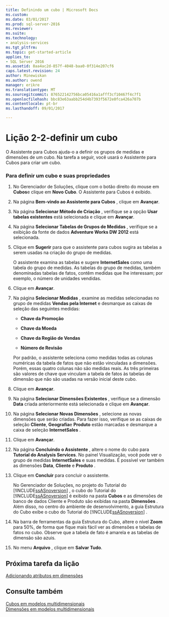 ```yaml
---
title: Definindo um cubo | Microsoft Docs
ms.custom: 
ms.date: 03/01/2017
ms.prod: sql-server-2016
ms.reviewer: 
ms.suite: 
ms.technology:
- analysis-services
ms.tgt_pltfrm: 
ms.topic: get-started-article
applies_to:
- SQL Server 2016
ms.assetid: 8aa4ac2d-857f-4048-baa0-0f314e207cf6
caps.latest.revision: 24
author: Minewiskan
ms.author: owend
manager: erikre
ms.translationtype: MT
ms.sourcegitcommit: 876522142756bca05416a1afff3cf10467f4c7f1
ms.openlocfilehash: bbc83e63aabb254d4b7393f5672e0fca426a707b
ms.contentlocale: pt-br
ms.lasthandoff: 09/01/2017

---
```

# <a name="lesson-2-2---defining-a-cube"></a>Lição 2-2-definir um cubo
O Assistente para Cubos ajuda-o a definir os grupos de medidas e dimensões de um cubo. Na tarefa a seguir, você usará o Assistente para Cubos para criar um cubo.  
  
### <a name="to-define-a-cube-and-its-properties"></a>Para definir um cubo e suas propriedades  
  
1.  No Gerenciador de Soluções, clique com o botão direito do mouse em **Cubos**e clique em **Novo Cubo**. O Assistente para Cubos é exibido.  
  
2.  Na página **Bem-vindo ao Assistente para Cubos** , clique em **Avançar**.  
  
3.  Na página **Selecionar Método de Criação** , verifique se a opção **Usar tabelas existentes** está selecionada e clique em **Avançar**.  
  
4.  Na página **Selecionar Tabelas de Grupos de Medidas** , verifique se a exibição da fonte de dados **Adventure Works DW 2012** está selecionada.  
  
5.  Clique em **Sugerir** para que o assistente para cubos sugira as tabelas a serem usadas na criação do grupo de medidas.  
  
    O assistente examina as tabelas e sugere **InternetSales** como uma tabela do grupo de medidas. As tabelas do grupo de medidas, também denominadas tabelas de fatos, contêm medidas que lhe interessam; por exemplo, o número de unidades vendidas.  
  
6.  Clique em **Avançar**.  
  
7.  Na página **Selecionar Medidas** , examine as medidas selecionadas no grupo de medidas **Vendas pela Internet** e desmarque as caixas de seleção das seguintes medidas:  
  
    -   **Chave da Promoção**  
  
    -   **Chave da Moeda**  
  
    -   **Chave da Região de Vendas**  
  
    -   **Número de Revisão**  
  
    Por padrão, o assistente seleciona como medidas todas as colunas numéricas da tabela de fatos que não estão vinculadas a dimensões. Porém, essas quatro colunas não são medidas reais. As três primeiras são valores de chave que vinculam a tabela de fatos às tabelas de dimensão que não são usadas na versão inicial deste cubo.  
  
8.  Clique em **Avançar**.  
  
9. Na página **Selecionar Dimensões Existentes** , verifique se a dimensão **Data** criada anteriormente está selecionada e clique em **Avançar**.  
  
10. Na página **Selecionar Novas Dimensões** , selecione as novas dimensões que serão criadas. Para fazer isso, verifique se as caixas de seleção **Cliente**, **Geografia**e **Produto** estão marcadas e desmarque a caixa de seleção **InternetSales** .  
  
11. Clique em **Avançar**.  
  
12. Na página **Concluindo o Assistente** , altere o nome do cubo para **Tutorial do Analysis Services**. No painel Visualização, você pode ver o grupo de medidas **InternetSales** e suas medidas. É possível ver também as dimensões **Data**, **Cliente** e **Produto** .  
  
13. Clique em **Concluir** para concluir o assistente.  
  
    No Gerenciador de Soluções, no projeto do Tutorial do [!INCLUDE[ssASnoversion](../includes/ssasnoversion-md.md)] , o cubo do Tutorial do [!INCLUDE[ssASnoversion](../includes/ssasnoversion-md.md)] é exibido na pasta **Cubos** e as dimensões de banco de dados Cliente e Produto são exibidas na pasta **Dimensões** . Além disso, no centro do ambiente de desenvolvimento, a guia Estrutura do Cubo exibe o cubo do Tutorial do [!INCLUDE[ssASnoversion](../includes/ssasnoversion-md.md)] .  
  
14. Na barra de ferramentas da guia Estrutura do Cubo, altere o nível **Zoom** para 50%, de forma que fique mais fácil ver as dimensões e tabelas de fatos no cubo. Observe que a tabela de fato é amarela e as tabelas de dimensão são azuis.  
  
15. No menu **Arquivo** , clique em **Salvar Tudo**.  
  
## <a name="next-task-in-lesson"></a>Próxima tarefa da lição  
[Adicionando atributos em dimensões](../analysis-services/lesson-2-3-adding-attributes-to-dimensions.md)  
  
## <a name="see-also"></a>Consulte também  
[Cubos em modelos multidimensionais](../analysis-services/multidimensional-models/cubes-in-multidimensional-models.md)  
[Dimensões em modelos multidimensionais](../analysis-services/multidimensional-models/dimensions-in-multidimensional-models.md)  
  
  
  

